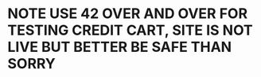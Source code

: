 # NOTE USE 42 OVER AND OVER FOR TESTING CREDIT CART, SITE IS NOT LIVE BUT BETTER BE SAFE THAN SORRY


